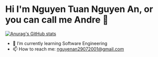 # Hi I'm Nguyen Tuan Nguyen An, or you can call me Andre 👋


[![Anurag's GitHub stats](https://github-readme-stats.vercel.app/api?username=nguyentuannguyenan)](https://github.com/nguyentuannguyenan/github-readme-stats)

- 🌱 I’m currently learning Software Engineering
- 📫 How to reach me: nguyenan29072001@gmail.com


<!---
nguyentuannguyenan/nguyentuannguyenan is a ✨ special ✨ repository because its `README.md` (this file) appears on your GitHub profile.
You can click the Preview link to take a look at your changes.
--->
